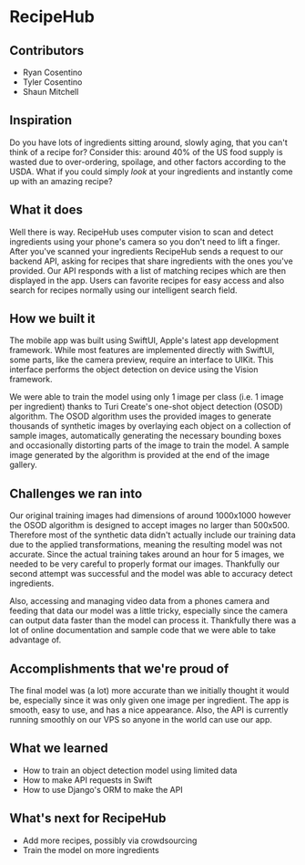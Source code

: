 # RecipeHub

## Contributors

- Ryan Cosentino
- Tyler Cosentino
- Shaun Mitchell

## Inspiration

Do you have lots of ingredients sitting around, slowly aging, that you can't think of a recipe for? Consider this: around 40% of the US food supply is wasted due to over-ordering, spoilage, and other factors according to the USDA. What if you could simply _look_ at your ingredients and instantly come up with an amazing recipe?

## What it does

Well there is way. RecipeHub uses computer vision to scan and detect ingredients using your phone's camera so you don't need to lift a finger. After you've scanned your ingredients RecipeHub sends a request to our backend API, asking for recipes that share ingredients with the ones you've provided. Our API responds with a list of matching recipes which are then displayed in the app. Users can favorite recipes for easy access and also search for recipes normally using our intelligent search field.

## How we built it

The mobile app was built using SwiftUI, Apple's latest app development framework. While most features are implemented directly with SwiftUI, some parts, like the camera preview, require an interface to UIKit. This interface performs the object detection on device using the Vision framework.

We were able to train the model using only 1 image per class (i.e. 1 image per ingredient) thanks to Turi Create's one-shot object detection (OSOD) algorithm. The OSOD algorithm uses the provided images to generate thousands of synthetic images by overlaying each object on a collection of sample images, automatically generating the necessary bounding boxes and occasionally distorting parts of the image to train the model. A sample image generated by the algorithm is provided at the end of the image gallery.

## Challenges we ran into

Our original training images had dimensions of around 1000x1000 however the OSOD algorithm is designed to accept images no larger than 500x500. Therefore most of the synthetic data didn't actually include our training data due to the applied transformations, meaning the resulting model was not accurate. Since the actual training takes around an hour for 5 images, we needed to be very careful to properly format our images. Thankfully our second attempt was successful and the model was able to accuracy detect ingredients.

Also, accessing and managing video data from a phones camera and feeding that data our model was a little tricky, especially since the camera can output data faster than the model can process it. Thankfully there was a lot of online documentation and sample code that we were able to take advantage of.

## Accomplishments that we're proud of

The final model was (a lot) more accurate than we initially thought it would be, especially since it was only given one image per ingredient. The app is smooth, easy to use, and has a nice appearance. Also, the API is currently running smoothly on our VPS so anyone in the world can use our app.

## What we learned

- How to train an object detection model using limited data
- How to make API requests in Swift
- How to use Django's ORM to make the API

## What's next for RecipeHub

- Add more recipes, possibly via crowdsourcing
- Train the model on more ingredients

